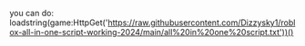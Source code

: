 you can do:
loadstring(game:HttpGet('https://raw.githubusercontent.com/Dizzysky1/roblox-all-in-one-script-working-2024/main/all%20in%20one%20script.txt'))()
